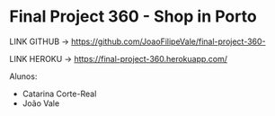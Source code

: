 # Final Project 360 - Shop in Porto


LINK GITHUB -> https://github.com/JoaoFilipeVale/final-project-360- 

LINK HEROKU -> https://final-project-360.herokuapp.com/


Alunos:
- Catarina Corte-Real 
- João Vale

